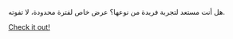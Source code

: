 هل أنت مستعد لتجربة فريدة من نوعها؟ عرض خاص لفترة محدودة، لا تفوته.

[Check it out!](https://www.facebook.com/share/17TW2PL6Tj/)